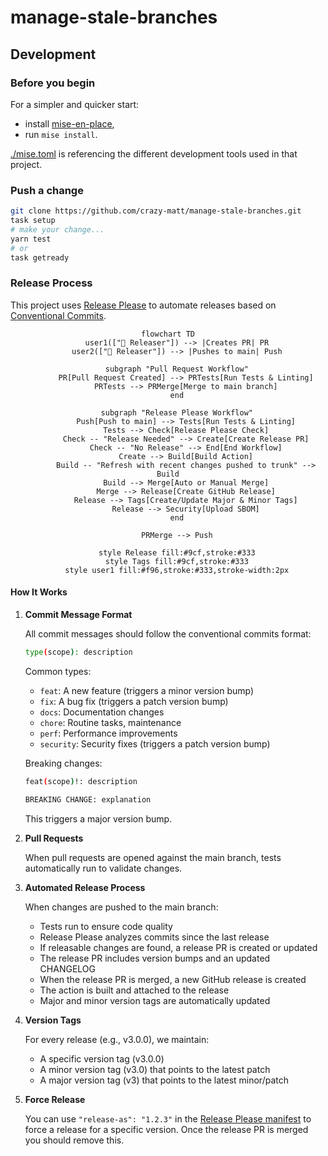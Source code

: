 # manage-stale-branches

## Development

### Before you begin

For a simpler and quicker start:

- install [mise-en-place](https://mise.jdx.dev/installing-mise.html),
- run `mise install`.

[./mise.toml](./mise.toml) is referencing the different development tools used in that project.

### Push a change

```bash
git clone https://github.com/crazy-matt/manage-stale-branches.git
task setup
# make your change...
yarn test
# or
task getready
```

### Release Process

This project uses [Release Please](https://github.com/googleapis/release-please) to automate releases based on [Conventional Commits](https://www.conventionalcommits.org/).

<div align="center">

```mermaid
flowchart TD
    user1(["👤 Releaser"]) --> |Creates PR| PR
    user2(["👤 Releaser"]) --> |Pushes to main| Push

    subgraph "Pull Request Workflow"
        PR[Pull Request Created] --> PRTests[Run Tests & Linting]
        PRTests --> PRMerge[Merge to main branch]
    end

    subgraph "Release Please Workflow"
        Push[Push to main] --> Tests[Run Tests & Linting]
        Tests --> Check[Release Please Check]
        Check -- "Release Needed" --> Create[Create Release PR]
        Check -- "No Release" --> End[End Workflow]
        Create --> Build[Build Action]
        Build -- "Refresh with recent changes pushed to trunk" --> Build
        Build --> Merge[Auto or Manual Merge]
        Merge --> Release[Create GitHub Release]
        Release --> Tags[Create/Update Major & Minor Tags]
        Release --> Security[Upload SBOM]
    end

    PRMerge --> Push

    style Release fill:#9cf,stroke:#333
    style Tags fill:#9cf,stroke:#333
    style user1 fill:#f96,stroke:#333,stroke-width:2px
```

</div>

#### How It Works

1. **Commit Message Format**

   All commit messages should follow the conventional commits format:

   ```bash
   type(scope): description
   ```

   Common types:

   - `feat`: A new feature (triggers a minor version bump)
   - `fix`: A bug fix (triggers a patch version bump)
   - `docs`: Documentation changes
   - `chore`: Routine tasks, maintenance
   - `perf`: Performance improvements
   - `security`: Security fixes (triggers a patch version bump)

   Breaking changes:

   ```bash
   feat(scope)!: description

   BREAKING CHANGE: explanation
   ```

   This triggers a major version bump.

2. **Pull Requests**

   When pull requests are opened against the main branch, tests automatically run to validate changes.

3. **Automated Release Process**

   When changes are pushed to the main branch:

   - Tests run to ensure code quality
   - Release Please analyzes commits since the last release
   - If releasable changes are found, a release PR is created or updated
   - The release PR includes version bumps and an updated CHANGELOG
   - When the release PR is merged, a new GitHub release is created
   - The action is built and attached to the release
   - Major and minor version tags are automatically updated

4. **Version Tags**

   For every release (e.g., v3.0.0), we maintain:

   - A specific version tag (v3.0.0)
   - A minor version tag (v3.0) that points to the latest patch
   - A major version tag (v3) that points to the latest minor/patch

5. **Force Release**

   You can use `"release-as": "1.2.3"` in the [Release Please manifest](./github/release-please-config.json) to force a release for a specific version. Once the release PR is merged you should remove this.
